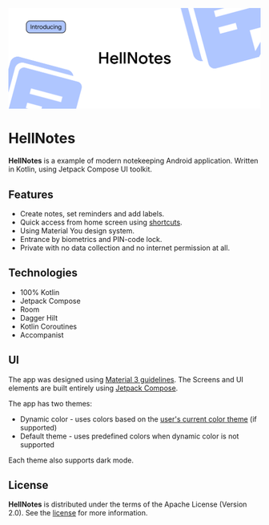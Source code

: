 ![HellNotes](docs/hnotes-splash.png "HellNotes")

# HellNotes

**HellNotes** is a example of modern notekeeping Android application. Written in Kotlin, using Jetpack Compose UI toolkit. 

## Features

- Create notes, set reminders and add labels.
- Quick access from home screen using [shortcuts](https://developer.android.com/develop/ui/views/launch/shortcuts).
- Using Material You design system.
- Entrance by biometrics and PIN-code lock.
- Private with no data collection and no internet permission at all.

## Technologies

- 100% Kotlin
- Jetpack Compose
- Room
- Dagger Hilt
- Kotlin Coroutines
- Accompanist

## UI

The app was designed using [Material 3 guidelines](https://m3.material.io/). The Screens and UI elements are built entirely using [Jetpack Compose](https://developer.android.com/jetpack/compose). 

The app has two themes: 

- Dynamic color - uses colors based on the [user's current color theme](https://material.io/blog/announcing-material-you) (if supported)
- Default theme - uses predefined colors when dynamic color is not supported

Each theme also supports dark mode. 

## License

**HellNotes** is distributed under the terms of the Apache License (Version 2.0). See the
[license](LICENSE) for more information.
